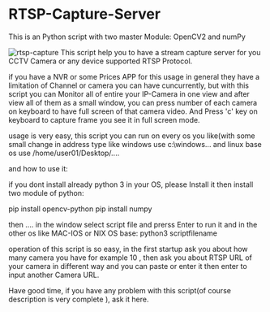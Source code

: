 # RTSP-Capture-Server
This is an Python script with two master Module: OpenCV2 and numPy 
 
 ![rtsp-capture](http://s8.picofile.com/file/8361764750/2.jpg)
 This script help you to have a stream capture server for you CCTV Camera or any device supported RTSP Protocol.
 
if you have a NVR or some Prices APP for this usage in general they have a limitation of Channel or camera you can have cuncurrently, but with this script you can Monitor all of entire your IP-Camera in one view and after view all of them as a small window, you can press number of each camera on keyboard to have full screen of that camera video.
And Press 'c' key on keyboard to capture frame you see it in full screen mode.

usage is very easy, this script you can run on every os you like(with some small change in address type like windows use c:\windows\... and linux base os use /home/user01/Desktop/....

and how to use it:

if you dont install already python 3 in your OS, please Install it then install two module of python:

pip install opencv-python
pip install numpy

then .... in the window select script file and prerss Enter to  run it and in the other os like MAC-IOS or NIX OS base: python3 scriptfilename 

operation of this script is so easy, in the first startup ask you about how many camera you have for example 10 , then ask you about RTSP URL of your camera in different way and you can paste or enter it then  enter to input another Camera URL.

Have good time, if you have any problem with this script(of course description is very complete ), ask it here.
